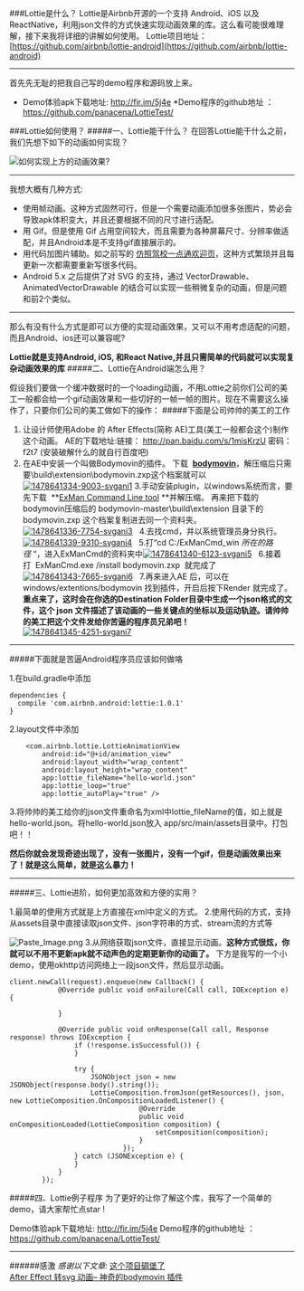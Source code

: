 ###Lottie是什么？
Lottie是Airbnb开源的一个支持 Android、iOS 以及 ReactNative，利用json文件的方式快速实现动画效果的库。这么看可能很难理解，接下来我将详细的讲解如何使用。
Lottie项目地址：[https://github.com/airbnb/lottie-android](https://github.com/airbnb/lottie-android)
***
首先先无耻的把我自己写的demo程序和源码放上来。
* Demo体验apk下载地址: http://fir.im/5j4e
*Demo程序的github地址 ：   https://github.com/panacena/LottieTest/


###Lottie如何使用？
#####一、Lottie能干什么？
在回答Lottie能干什么之前，我们先想下如下的动画如何实现？

![如何实现上方的动画效果?](http://upload-images.jianshu.io/upload_images/2825714-bf5ca464398b1755.gif?imageMogr2/auto-orient/strip)
***
我想大概有几种方式:
* 使用帧动画。这种方式固然可行，但是一个需要动画添加很多张图片，势必会导致apk体积变大，并且还要根据不同的尺寸进行适配。
* 用 Gif。但是使用 Gif 占用空间较大，而且需要为各种屏幕尺寸、分辨率做适配，并且Android本是不支持gif直接展示的。
* 用代码加图片辅助。如之前写的 [仿照驾校一点通欢迎页](http://blog.csdn.net/zhang58246500/article/details/45248701)，这种方式繁琐并且每更新一次都需要重新写很多代码。
* Android 5.x 之后提供了对 SVG 的支持，通过 VectorDrawable、AnimatedVectorDrawable 的结合可以实现一些稍微复杂的动画，但是问题和前2个类似。
***
那么有没有什么方式是即可以方便的实现动画效果，又可以不用考虑适配的问题，而且Android、ios还可以兼容呢?

**Lottie就是支持Android, iOS, 和React Native,并且只需简单的代码就可以实现复杂动画效果的库**
#####二、Lottie在Android端怎么用？

假设我们要做一个缓冲数据时的一个loading动画，不用Lottie之前你们公司的美工一般都会给一个gif动画效果和一些切好的一帧一帧的图片。现在不需要这么操作了，只要你们公司的美工做如下的操作：
#####下面是公司帅帅的美工的工作
1. 让设计师使用Adobe 的 After Effects(简称 AE)工具(美工一般都会这个)制作这个动画。
AE的下载地址:链接： http://pan.baidu.com/s/1misKrzU 密码：f2t7  (安装破解什么的就自行百度吧)
2. 在AE中安装一个叫做Bodymovin的插件。
 下载  **[bodymovin](https://github.com/bodymovin/bodymovin)**，解压缩后只需要\build\extension\bodymovin.zxp这个档案就可以[![1478641334-9003-svgani1](http://upload-images.jianshu.io/upload_images/2825714-deb183aaf24cd84e.png?imageMogr2/auto-orient/strip%7CimageView2/2/w/1240)](http://a.mq2014.com/wp-content/uploads/2016/11/1478641334-9003-svgani1.png)
3.手动安装plugin，以windows系统而言，要先下载  **[ExMan Command Line tool](http://www.adobeexchange.com/ExManCmd_win.zip) **并解压缩。
再来把下载的bodymovin压缩后的 bodymovin-master\build\extension 目录下的bodymovin.zxp 这个档案复制进去同一个资料夹。[![1478641336-7754-svgani3](http://upload-images.jianshu.io/upload_images/2825714-a30115bf703e314a.png?imageMogr2/auto-orient/strip%7CimageView2/2/w/1240)](http://a.mq2014.com/wp-content/uploads/2016/11/1478641336-7754-svgani3.png)
 
4.去找cmd，并以系统管理员身分执行。[![1478641339-9310-svgani4](http://upload-images.jianshu.io/upload_images/2825714-d832631082636e12.png?imageMogr2/auto-orient/strip%7CimageView2/2/w/1240)](http://a.mq2014.com/wp-content/uploads/2016/11/1478641339-9310-svgani4.png)
 
5.打“cd C:/ExManCmd_win *所在的路径* “，进入ExManCmd的资料夹中[![1478641340-6123-svgani5](http://upload-images.jianshu.io/upload_images/2825714-58a6f07c4dd615e1.png?imageMogr2/auto-orient/strip%7CimageView2/2/w/1240)](http://a.mq2014.com/wp-content/uploads/2016/11/1478641340-6123-svgani5.png)
 
6.接着打  ExManCmd.exe /install bodymovin.zxp  就完成了[![1478641343-7665-svgani6](http://upload-images.jianshu.io/upload_images/2825714-deaca5473619952c.png?imageMogr2/auto-orient/strip%7CimageView2/2/w/1240)](http://a.mq2014.com/wp-content/uploads/2016/11/1478641343-7665-svgani6.png)
 
7.再来进入AE 后，可以在windows/extentions/bodymovin 找到插件，开启后按下Render 就完成了。 **重点来了，这时会在你选的Destination Folder目录中生成一个json格式的文件，这个 json 文件描述了该动画的一些关键点的坐标以及运动轨迹。请帅帅的美工把这个文件发给你苦逼的程序员兄弟吧！** [![1478641345-4251-svgani7](http://upload-images.jianshu.io/upload_images/2825714-27d8195af7dde6ea.png?imageMogr2/auto-orient/strip%7CimageView2/2/w/1240)](http://a.mq2014.com/wp-content/uploads/2016/11/1478641345-4251-svgani7.png)

***

#####下面就是苦逼Android程序员应该如何做咯

1.在build.gradle中添加
```
dependencies {  
  compile 'com.airbnb.android:lottie:1.0.1'
}
```
2.layout文件中添加
```
    <com.airbnb.lottie.LottieAnimationView
        android:id="@+id/animation_view"
        android:layout_width="wrap_content"
        android:layout_height="wrap_content"
        app:lottie_fileName="hello-world.json"
        app:lottie_loop="true"
        app:lottie_autoPlay="true" />
```
3.将帅帅的美工给你的json文件重命名为xml中lottie_fileName的值，如上就是hello-world.json。将hello-world.json放入 app/src/main/assets目录中。打包吧！！

**然后你就会发现奇迹出现了，没有一张图片，没有一个gif，但是动画效果出来了！就是这么简单，就是这么暴力！**
***
#####三、Lottie进阶，如何更加高效和方便的实用？

1.最简单的使用方式就是上方直接在xml中定义的方式。
2.使用代码的方式，支持从assets目录中直接读取json文件、json字符串的方式、stream流的方式等

![Paste_Image.png](http://upload-images.jianshu.io/upload_images/2825714-5575e563871db68b.png?imageMogr2/auto-orient/strip%7CimageView2/2/w/1240)
3.从网络获取json文件，直接显示动画。**这种方式很炫，你就可以不用不更新apk就不动声色的定期更新你的动画了。**
下方是我写的一个小demo，使用okhttp访问网络上一段json文件，然后显示动画。
```
client.newCall(request).enqueue(new Callback() {
            @Override public void onFailure(Call call, IOException e) {

            }

            @Override public void onResponse(Call call, Response response) throws IOException {
                if (!response.isSuccessful()) {
                }

                try {
                    JSONObject json = new JSONObject(response.body().string());
                    LottieComposition.fromJson(getResources(), json, new LottieComposition.OnCompositionLoadedListener() {
                                @Override
                                public void onCompositionLoaded(LottieComposition composition) {
                                    setComposition(composition);
                                }
                            });
                } catch (JSONException e) {
                }
            }
        });
```

#####四、Lottie例子程序
为了更好的让你了解这个库，我写了一个简单的demo，请大家帮忙点star  ! 

Demo体验apk下载地址: http://fir.im/5j4e
Demo程序的github地址 ：  https://github.com/panacena/LottieTest/


***
######感激
*感谢以下文章:*
[这个项目碉堡了](https://gold.xitu.io/post/58948f1b0ce4630056f3a629)   
[After Effect 转svg 动画– 神奇的bodymovin 插件](http://www.mq2014.com/after-effect-zhuan-svg-dong-hua-shen-qi-de-bodymovin-cha-jian.html)

